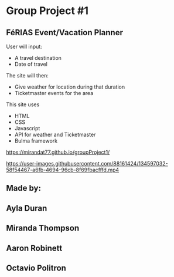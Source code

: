 ﻿# Group Project #1
## FéRIAS Event/Vacation Planner

User will input:
* A travel destination 
* Date of travel

The site will then:
* Give weather for location during that duration
* Ticketmaster events for the area

This site uses

* HTML
* CSS
* Javascript
* API for weather and Ticketmaster
* Bulma framework

https://mirandat77.github.io/groupProject1/

https://user-images.githubusercontent.com/88161424/134597032-58f54467-a6fb-4694-96cb-8f69fbacfffd.mp4


## Made by: 
## Ayla Duran
## Miranda Thompson
## Aaron Robinett
## Octavio Politron
